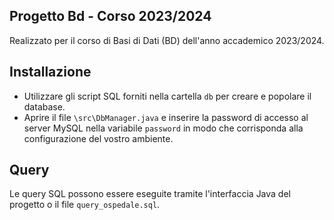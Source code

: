 ## Progetto Bd - Corso 2023/2024
Realizzato per il corso di Basi di Dati (BD) dell'anno accademico 2023/2024.

## Installazione
- Utilizzare gli script SQL forniti nella cartella `db` per creare e popolare il database.
- Aprire il file `\src\DbManager.java` e inserire la password di accesso al server MySQL nella variabile `password` in modo che corrisponda alla configurazione del vostro ambiente.

## Query
Le query SQL possono essere eseguite tramite l'interfaccia Java del progetto o il file `query_ospedale.sql`.
